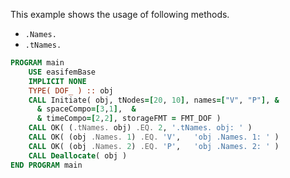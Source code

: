 This example shows the usage of following methods.

- `.Names.`
- `.tNames.`

```fortran
PROGRAM main
    USE easifemBase
    IMPLICIT NONE
    TYPE( DOF_ ) :: obj
    CALL Initiate( obj, tNodes=[20, 10], names=["V", "P"], &
      & spaceCompo=[3,1],  &
      & timeCompo=[2,2], storageFMT = FMT_DOF )
    CALL OK( (.tNames. obj) .EQ. 2, '.tNames. obj: ' )
    CALL OK( (obj .Names. 1) .EQ. 'V',   'obj .Names. 1: ' )
    CALL OK( (obj .Names. 2) .EQ. 'P',   'obj .Names. 2: ' )
    CALL Deallocate( obj )
END PROGRAM main
```

